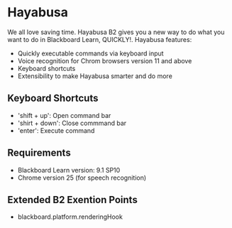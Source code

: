 Hayabusa
========

We all love saving time. Hayabusa B2 gives you a new way to do what you want to do in Blackboard Learn, QUICKLY!. Hayabusa features:
* Quickly executable commands via keyboard input
* Voice recognition for Chrom browsers version 11 and above
* Keyboard shortcuts
* Extensibility to make Hayabusa smarter and do more

## Keyboard Shortcuts
* 'shift + up': Open command bar
* 'shirt + down': Close commmand bar
* 'enter': Execute command

## Requirements
* Blackboard Learn version: 9.1 SP10
* Chrome version 25 (for speech recognition)

## Extended B2 Exention Points
* blackboard.platform.renderingHook
